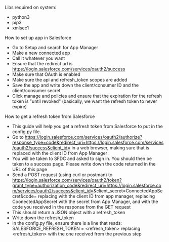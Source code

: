 Libs required on system:
- python3
- pip3
- xmlsec1

How to set up app in Salesforce
- Go to Setup and search for App Manager
- Make a new connected app
- Call it whatever you want
- Ensure that the redirect url is https://login.salesforce.com/services/oauth2/success
- Make sure that OAuth is enabled
- Make sure the api and refresh_token scopes are added
- Save the app and write down the client/consumer ID and the client/consumer secret
- Click manage and policies and ensure that the expiration for the refresh token is "until revoked" (basically, we want the refresh token to never expire)

How to get a refresh token from Salesforce
- This guide will help you get a refresh token from Salesforce to put in the config.py file.
- Go to https://login.salesforce.com/services/oauth2/authorize?response_type=code&redirect_uri=https://login.salesforce.com/services/oauth2/success&client_id=<ConnectedAppClientID> in a web browser, making sure that <ConnectedAppClientID> is replaced with the client ID from App Manager
- You will be taken to SFDC and asked to sign in.  You should then be taken to a success page.  Please write down the code returned in the URL of this page
- Send a POST request (using curl or postman) to https://login.salesforce.com/services/oauth2/token?grant_type=authorization_code&redirect_uri=https://login.salesforce.com/services/oauth2/success&client_id=<ConnectedAppClientID>&client_secret=ConnectedAppSecret&code=<CodeFromStep1> replacing <ConnectedAppClientID> with the client ID from app manager, replacing CoonectedAppSecret with the secret from App Manager, and <CodeFromStep1> with the code you received in the response from the GET request
- This should return a JSON object with a refresh_token
- Write down the refresh_token
- In the config.py file, ensure there is a line that reads:
SALESFORCE_REFRESH_TOKEN = <refresh_token> replacing <refresh_token> with the one received from the previous step


